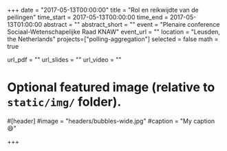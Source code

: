 +++
date = "2017-05-13T00:00:00"
title = "Rol en reikwijdte van de peilingen"
time_start = 2017-05-13T00:00:00
time_end = 2017-05-13T01:00:00
abstract = ""
abstract_short = ""
event = "Plenaire conference Sociaal-Wetenschapelijke Raad KNAW"
event_url = ""
location = "Leusden, the Netherlands"
projects=["polling-aggregation"]
selected = false
math = true

url_pdf = ""
url_slides = ""
url_video = ""

# Optional featured image (relative to `static/img/` folder).
#[header]
#image = "headers/bubbles-wide.jpg"
#caption = "My caption :smile:"

+++
